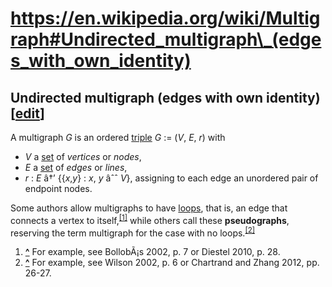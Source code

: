 # https://en.wikipedia.org/wiki/Multigraph#Undirected_multigraph\_(edges_with_own_identity)

## <span id="Undirected_multigraph_.28edges_with_own_identity.29"></span><span id="Undirected_multigraph_(edges_with_own_identity)" class="mw-headline">Undirected multigraph (edges with own identity)</span><span class="mw-editsection"><span class="mw-editsection-bracket">\[</span>[edit](/w/index.php?title=Multigraph&action=edit&section=1 "Edit section: Undirected multigraph (edges with own identity)")<span class="mw-editsection-bracket">\]</span></span>

A multigraph *G* is an ordered
<a href="/wiki/Triple_(mathematics)" class="mw-redirect"
title="Triple (mathematics)">triple</a> *G* := (*V*, *E*, *r*) with

- *V* a [set](/wiki/Set_(mathematics) "Set (mathematics)") of *vertices*
  or *nodes*,
- *E* a [set](/wiki/Set_(mathematics) "Set (mathematics)") of *edges* or
  *lines*,
- *r* : *E* â†’ {{*x*,*y*} : *x*, *y* âˆˆ *V*}, assigning to each edge
  an unordered pair of endpoint nodes.

Some authors allow multigraphs to have
[loops](/wiki/Loop_(graph_theory) "Loop (graph theory)"), that is, an
edge that connects a vertex to itself,<sup>[\[1\]](#cite_note-1)</sup>
while others call these **pseudographs**, reserving the term multigraph
for the case with no loops.<sup>[\[2\]](#cite_note-2)</sup>

1.  <span id="cite_note-1"><span class="mw-cite-backlink">**[^](#cite_ref-1)**</span>
    <span class="reference-text">For example, see BollobÃ¡s 2002, p. 7
    or Diestel 2010, p. 28.</span></span>
2.  <span id="cite_note-2"><span class="mw-cite-backlink">**[^](#cite_ref-2)**</span>
    <span class="reference-text">For example, see Wilson 2002, p. 6 or
    Chartrand and Zhang 2012, pp. 26-27.</span></span>

